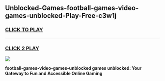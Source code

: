 
## Unblocked-Games-football-games-video-games-unblocked-Play-Free-c3w1j
<h3>
<a href="https://premium76.site?title=football-games-video-games-unblocked&ref=09A">CLICK TO PLAY</a></h3>
<hr>

<h3>
<a href="https://premium76.site?title=football-games-video-games-unblocked&ref=09A">CLICK 2 PLAY</a>
  
</h3>

<a href="https://premium76.site?title=football-games-video-games-unblocked&ref=09A"><img src="https://clearcache.store/games.png"></a>


**football-games-video-games-unblocked games unblocked: Your Gateway to Fun and Accessible Online Gaming**
